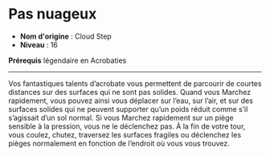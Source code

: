 # Pas nuageux

 * **Nom d'origine** : Cloud Step
 * **Niveau** : 16


<p><strong>Prérequis</strong> légendaire en Acrobaties</p>
<hr>
<p>Vos fantastiques talents d’acrobate vous permettent de parcourir de courtes distances sur des surfaces qui ne sont pas solides. Quand vous Marchez rapidement, vous pouvez ainsi vous déplacer sur l’eau, sur l’air, et sur des surfaces solides qui ne peuvent supporter qu’un poids réduit comme s’il s’agissait d’un sol normal. Si vous Marchez rapidement sur un piège sensible à la pression, vous ne le déclenchez pas. À la fin de votre tour, vous coulez, chutez, traversez les surfaces fragiles ou déclenchez les pièges normalement en fonction de l’endroit où vous vous trouvez.</p>